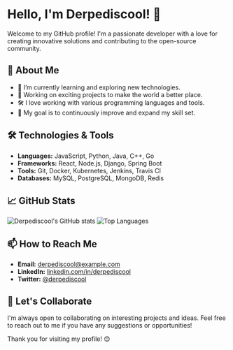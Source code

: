 # Hello, I'm Derpediscool! 👋

Welcome to my GitHub profile! I'm a passionate developer with a love for creating innovative solutions and contributing to the open-source community.

## 🚀 About Me
- 🌱 I’m currently learning and exploring new technologies.
- 💼 Working on exciting projects to make the world a better place.
- 🛠️ I love working with various programming languages and tools.
- 🎯 My goal is to continuously improve and expand my skill set.

## 🛠️ Technologies & Tools
- **Languages:** JavaScript, Python, Java, C++, Go
- **Frameworks:** React, Node.js, Django, Spring Boot
- **Tools:** Git, Docker, Kubernetes, Jenkins, Travis CI
- **Databases:** MySQL, PostgreSQL, MongoDB, Redis

## 📈 GitHub Stats
![Derpediscool's GitHub stats](https://github-readme-stats.vercel.app/api?username=Derpediscool&show_icons=true&theme=radical)
![Top Languages](https://github-readme-stats.vercel.app/api/top-langs/?username=Derpediscool&layout=compact&theme=radical)

## 📫 How to Reach Me
- **Email:** [derpediscool@example.com](mailto:derpediscool@example.com)
- **LinkedIn:** [linkedin.com/in/derpediscool](https://www.linkedin.com/in/derpediscool)
- **Twitter:** [@derpediscool](https://twitter.com/derpediscool)

## 🤝 Let's Collaborate
I'm always open to collaborating on interesting projects and ideas. Feel free to reach out to me if you have any suggestions or opportunities!

Thank you for visiting my profile! 😊
